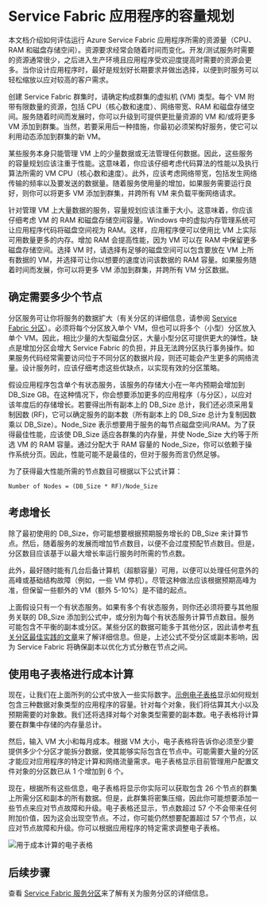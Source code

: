 <properties
   pageTitle="Service Fabric 应用的容量规划 | Microsoft Azure"
   description="介绍如何识别 Service Fabric 应用程序所需的计算节点数"
   services="service-fabric"
   documentationCenter=".net"
   authors="mani-ramaswamy"
   manager="coreysa"
   editor=""/>

<tags
   ms.service="service-fabric"
   ms.date="02/09/2016"
   ms.author="subramar"/>


# Service Fabric 应用程序的容量规划


本文档介绍如何评估运行 Azure Service Fabric 应用程序所需的资源量（CPU、RAM 和磁盘存储空间）。资源要求经常会随着时间而变化。开发/测试服务时需要的资源通常很少，之后进入生产环境且应用程序受欢迎度提高时需要的资源会更多。当你设计应用程序时，最好是规划好长期要求并做出选择，以便到时服务可以轻松缩放以应对较高的客户需求。

 创建 Service Fabric 群集时，请确定构成群集的虚拟机 (VM) 类型。每个 VM 附带有限数量的资源，包括 CPU（核心数和速度）、网络带宽、RAM 和磁盘存储空间。服务随着时间而发展时，你可以升级到可提供更批量资源的 VM 和/或将更多 VM 添加到群集。当然，若要采用后一种措施，你最初必须架构好服务，使它可以利用动态添加到群集的新 VM。

某些服务本身只能管理 VM 上的少量数据或无法管理任何数据。因此，这些服务的容量规划应该注重于性能。这意味着，你应该仔细考虑代码算法的性能以及执行算法所需的 VM CPU（核心数和速度）。此外，应该考虑网络带宽，包括发生网络传输的频率以及要发送的数据量。随着服务使用量的增加，如果服务需要运行良好，则你可以将更多 VM 添加到群集，并跨所有 VM 来负载平衡网络请求。

针对管理 VM 上大量数据的服务，容量规划应该注重于大小。这意味着，你应该仔细考虑 VM 的 RAM 和磁盘存储空间容量。Windows 中的虚拟内存管理系统可让应用程序代码将磁盘空间视为 RAM。这样，应用程序便可以使用比 VM 上实际可用数量更多的内存。增加 RAM 会提高性能，因为 VM 可以在 RAM 中保留更多磁盘存储空间。选择 VM 时，请选择有足够的磁盘空间可以包含要放在 VM 上所有数据的 VM，并选择可让你以想要的速度访问该数据的 RAM 容量。如果服务随着时间而发展，你可以将更多 VM 添加到群集，并跨所有 VM 分区数据。

## 确定需要多少个节点

分区服务可让你将服务的数据扩大（有关分区的详细信息，请参阅 [Service Fabric 分区](/documentation/articles/service-fabric-concepts-partitioning)）。必须将每个分区放入单个 VM，但也可以将多个（小型）分区放入单个 VM。因此，相比少量的大型磁盘分区，大量小型分区可提供更大的弹性。缺点是增加分区会增大 Service Fabric 的负担，并且无法跨分区执行事务操作。如果服务代码经常需要访问位于不同分区的数据片段，则还可能会产生更多的网络流量。设计服务时，应该仔细考虑这些优缺点，以实现有效的分区策略。

假设应用程序包含单个有状态服务，该服务的存储大小在一年内预期会增加到 DB\_Size GB。在这种情况下，你会想要添加更多的应用程序（与分区），以应对该年度后的存储增长。若要得出所有副本上的 DB\_Size 总计，我们还必须采用复制因数 (RF)，它可以确定服务的副本数（所有副本上的 DB\_Size 总计为复制因数乘以 DB\_Size）。Node\_Size 表示想要用于服务的每节点磁盘空间/RAM。为了获得最佳性能，应该使 DB\_Size 适应各群集的内存量，并使 Node\_Size 大约等于所选 VM 的 RAM 容量。通过分配大于 RAM 容量的 Node\_Size，你可以依赖于操作系统分页。因此，性能可能不是最佳的，但对于服务而言仍然足够。

为了获得最大性能所需的节点数目可根据以下公式计算：

```
Number of Nodes = (DB_Size * RF)/Node_Size

```


## 考虑增长

除了最初使用的 DB\_Size，你可能想要根据预期服务增长的 DB\_Size 来计算节点。然后，随着服务的发展而增加节点数目，以便不会过度预配节点数目。但是，分区数目应该基于以最大增长率运行服务时所需的节点数。

此外，最好随时能有几台后备计算机（超额容量）可用，以便可以处理任何意外的高峰或基础结构故障（例如，一些 VM 停机）。尽管这种做法应该根据预期高峰为准，但保留一些额外的 VM（额外 5-10%）是不错的起点。

上面假设只有一个有状态服务。如果有多个有状态服务，则你还必须将要与其他服务关联的 DB\_Size 添加到公式中，或分别为每个有状态服务计算节点数目。服务可能包含不平衡的副本或分区。某些分区的数据可能多于其他分区，因此请参考[有关分区最佳实践的文章](/documentation/articles/service-fabric-concepts-partitioning)来了解详细信息。但是，上述公式不受分区或副本影响，因为 Service Fabric 将确保副本以优化方式分散在节点之间。


## 使用电子表格进行成本计算

现在，让我们在上面所列的公式中放入一些实际数字。[示例电子表格](https://servicefabricsdkstorage.blob.core.chinacloudapi.cn/publicrelease/SF%20VM%20Cost%20calculator-NEW.xlsx)显示如何规划包含三种数据对象类型的应用程序的容量。针对每个对象，我们将估算其大小以及预期需要的对象数。我们还将选择对每个对象类型需要的副本数。电子表格将计算要在群集中存储的内存量总计。

然后，输入 VM 大小和每月成本。根据 VM 大小，电子表格将告诉你必须至少要提供多少个分区才能拆分数据，使其能够实际包含在节点中。可能需要大量的分区才能应对应用程序的特定计算和网络流量需求。电子表格显示目前管理用户配置文件对象的分区数已从 1 个增加到 6 个。

现在，根据所有这些信息，电子表格将显示你实际可以获取包含 26 个节点的群集上所需分区和副本的所有数据。但是，此群集将密集压缩，因此你可能想要添加一些节点来应对节点故障和升级。电子表格还显示，节点数超过 57 个不会带来任何附加价值，因为这会出现空节点。不过，你可能仍然想要配置超过 57 个节点，以应对节点故障和升级。你可以根据应用程序的特定需求调整电子表格。

![用于成本计算的电子表格][Image1]



## 后续步骤

查看 [Service Fabric 服务分区][10]来了解有关为服务分区的详细信息。



<!--Image references-->
[Image1]: ./media/SF-Cost.png

<!--Link references--In actual articles, you only need a single period before the slash-->
[10]: /documentation/articles/service-fabric-concepts-partitioning

<!---HONumber=Mooncake_0307_2016-->